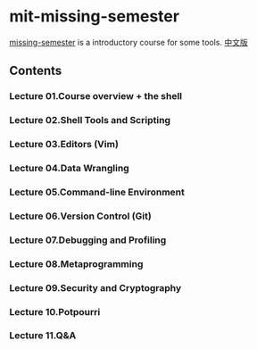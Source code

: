 # mit-missing-semester
[missing-semester](https://missing.csail.mit.edu/) is a introductory course for some tools. [中文版](https://missing-semester-cn.github.io/)

## Contents
### Lecture 01.Course overview + the shell

### Lecture 02.Shell Tools and Scripting

### Lecture 03.Editors (Vim)

### Lecture 04.Data Wrangling

### Lecture 05.Command-line Environment

### Lecture 06.Version Control (Git)

### Lecture 07.Debugging and Profiling

### Lecture 08.Metaprogramming

### Lecture 09.Security and Cryptography

### Lecture 10.Potpourri

### Lecture 11.Q&A





